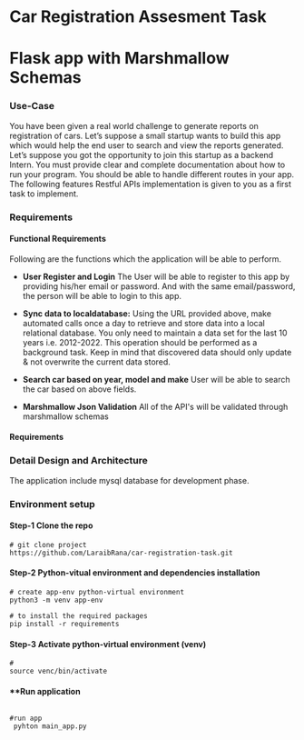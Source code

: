 # Car Registration Assesment Task
# Flask app with Marshmallow Schemas

### Use-Case
You have been given a real world challenge to generate reports on registration of cars. Let’s
suppose a small startup wants to build this app which would help the end user to search and view
the reports generated. Let’s suppose you got the opportunity to join this startup as a backend
Intern. You must provide clear and complete documentation about how to run your program. You
should be able to handle different routes in your app. The following features Restful APIs
implementation is given to you as a first task to implement.


### Requirements

#### Functional Requirements
Following are the functions which the application will be able to perform.
* **User Register and Login**
The User will be able to register to this app by providing his/her email or password. And with the same email/password, the person will be able to login to this app.
* **Sync data to localdatabase:**
Using the URL provided above, make automated calls once a
day to retrieve and store data into a local relational database. You only need to maintain a
data set for the last 10 years i.e. 2012-2022. This operation should be performed as a
background task. Keep in mind that discovered data should only update & not overwrite
the current data stored. 

* **Search car based on year, model and make**
User will be able to search the car based on above fields.
* **Marshmallow  Json Validation**
All of the API's will be validated through marshmallow schemas
#### Requirements

### Detail Design and Architecture
The application include mysql database for development phase.
 
### Environment setup

#### **Step-1** Clone the repo

```
# git clone project
https://github.com/LaraibRana/car-registration-task.git
```
#### **Step-2** Python-vitual environment and dependencies installation

```
# create app-env python-virtual environment
python3 -m venv app-env

# to install the required packages
pip install -r requirements
```

#### **Step-3** Activate python-virtual environment (venv)
```
# 
source venc/bin/activate
```

#### **Run application
```

#run app
 pyhton main_app.py

```
